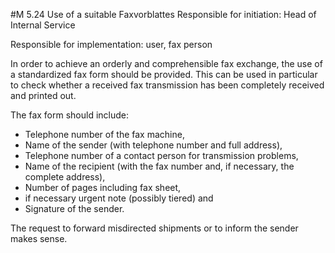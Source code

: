#M 5.24 Use of a suitable Faxvorblattes
Responsible for initiation: Head of Internal Service

Responsible for implementation: user, fax person

In order to achieve an orderly and comprehensible fax exchange, the use of a standardized fax form should be provided. This can be used in particular to check whether a received fax transmission has been completely received and printed out.

The fax form should include:

* Telephone number of the fax machine,
* Name of the sender (with telephone number and full address),
* Telephone number of a contact person for transmission problems,
* Name of the recipient (with the fax number and, if necessary, the complete address),
* Number of pages including fax sheet,
* if necessary urgent note (possibly tiered) and
* Signature of the sender.


The request to forward misdirected shipments or to inform the sender makes sense.



